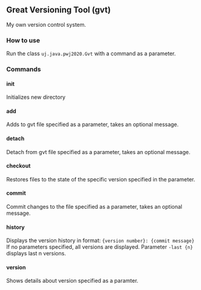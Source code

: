 ## Great Versioning Tool (gvt)
My own version control system.

### How to use
Run the class `uj.java.pwj2020.Gvt` with a command as a parameter.

### Commands
#### init
Initializes new directory

#### add
Adds to gvt file specified as a parameter, takes an optional message.

#### detach
Detach from gvt file specified as a parameter, takes an optional message.

#### checkout
Restores files to the state of the specific version specified in the parameter.

#### commit
Commit changes to the file specified as a parameter, takes an optional message.

#### history
Displays the version history in format: `{version number}: {commit message}`
If no parameters specified, all versions are displayed.
Parameter `-last {n}` displays last n versions.

#### version
Shows details about version specified as a paramter.

